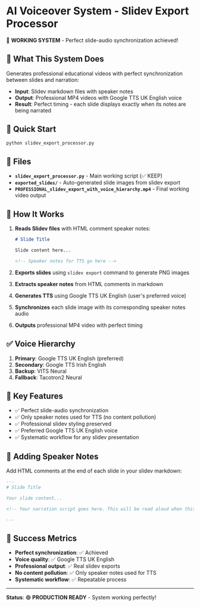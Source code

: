 # AI Voiceover System - Slidev Export Processor

🎉 **WORKING SYSTEM** - Perfect slide-audio synchronization achieved!

## 🎯 What This System Does

Generates professional educational videos with perfect synchronization between slides and narration:

- **Input**: Slidev markdown files with speaker notes
- **Output**: Professional MP4 videos with Google TTS UK English voice
- **Result**: Perfect timing - each slide displays exactly when its notes are being narrated

## 🚀 Quick Start

```bash
python slidev_export_processor.py
```

## 📁 Files

- **`slidev_export_processor.py`** - Main working script (✅ KEEP)
- **`exported_slides/`** - Auto-generated slide images from slidev export
- **`PROFESSIONAL_slidev_export_with_voice_hierarchy.mp4`** - Final working video output

## 🎤 How It Works

1. **Reads Slidev files** with HTML comment speaker notes:
   ```markdown
   # Slide Title
   
   Slide content here...
   
   <!-- Speaker notes for TTS go here -->
   ```

2. **Exports slides** using `slidev export` command to generate PNG images

3. **Extracts speaker notes** from HTML comments in markdown

4. **Generates TTS** using Google TTS UK English (user's preferred voice)

5. **Synchronizes** each slide image with its corresponding speaker notes audio

6. **Outputs** professional MP4 video with perfect timing

## ✅ Voice Hierarchy

1. **Primary**: Google TTS UK English (preferred)
2. **Secondary**: Google TTS Irish English  
3. **Backup**: VITS Neural
4. **Fallback**: Tacotron2 Neural

## 🎯 Key Features

- ✅ Perfect slide-audio synchronization
- ✅ Only speaker notes used for TTS (no content pollution)
- ✅ Professional slidev styling preserved
- ✅ Preferred Google TTS UK English voice
- ✅ Systematic workflow for any slidev presentation

## 📝 Adding Speaker Notes

Add HTML comments at the end of each slide in your slidev markdown:

```markdown
---
# Slide Title

Your slide content...

<!-- Your narration script goes here. This will be read aloud when this slide is displayed. -->

---
```

## 🎉 Success Metrics

- **Perfect synchronization**: ✅ Achieved
- **Voice quality**: ✅ Google TTS UK English
- **Professional output**: ✅ Real slidev exports
- **No content pollution**: ✅ Only speaker notes used for TTS
- **Systematic workflow**: ✅ Repeatable process

---

**Status**: 🟢 **PRODUCTION READY** - System working perfectly!